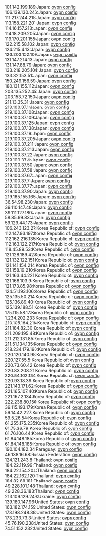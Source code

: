 101.142.199.189:Japan: [ovpn config](vpn/101_142_199_189.ovpn)  
106.139.130.246:Japan: [ovpn config](vpn/106_139_130_246.ovpn)  
111.217.244.215:Japan: [ovpn config](vpn/111_217_244_215.ovpn)  
113.158.221.201:Japan: [ovpn config](vpn/113_158_221_201.ovpn)  
114.16.157.213:Japan: [ovpn config](vpn/114_16_157_213.ovpn)  
114.18.209.205:Japan: [ovpn config](vpn/114_18_209_205.ovpn)  
119.170.201.155:Japan: [ovpn config](vpn/119_170_201_155.ovpn)  
122.215.58.102:Japan: [ovpn config](vpn/122_215_58_102.ovpn)  
124.215.4.13:Japan: [ovpn config](vpn/124_215_4_13.ovpn)  
126.203.152.109:Japan: [ovpn config](vpn/126_203_152_109.ovpn)  
131.147.214.13:Japan: [ovpn config](vpn/131_147_214_13.ovpn)  
131.147.88.79:Japan: [ovpn config](vpn/131_147_88_79.ovpn)  
133.218.205.104:Japan: [ovpn config](vpn/133_218_205_104.ovpn)  
133.32.153.51:Japan: [ovpn config](vpn/133_32_153_51.ovpn)  
150.249.156.59:Japan: [ovpn config](vpn/150_249_156_59.ovpn)  
180.131.155.112:Japan: [ovpn config](vpn/180_131_155_112.ovpn)  
203.135.252.45:Japan: [ovpn config](vpn/203_135_252_45.ovpn)  
203.153.72.150:Japan: [ovpn config](vpn/203_153_72_150.ovpn)  
211.13.35.31:Japan: [ovpn config](vpn/211_13_35_31.ovpn)  
219.100.37.1:Japan: [ovpn config](vpn/219_100_37_1.ovpn)  
219.100.37.108:Japan: [ovpn config](vpn/219_100_37_108.ovpn)  
219.100.37.109:Japan: [ovpn config](vpn/219_100_37_109.ovpn)  
219.100.37.125:Japan: [ovpn config](vpn/219_100_37_125.ovpn)  
219.100.37.138:Japan: [ovpn config](vpn/219_100_37_138.ovpn)  
219.100.37.19:Japan: [ovpn config](vpn/219_100_37_19.ovpn)  
219.100.37.205:Japan: [ovpn config](vpn/219_100_37_205.ovpn)  
219.100.37.211:Japan: [ovpn config](vpn/219_100_37_211.ovpn)  
219.100.37.213:Japan: [ovpn config](vpn/219_100_37_213.ovpn)  
219.100.37.22:Japan: [ovpn config](vpn/219_100_37_22.ovpn)  
219.100.37.4:Japan: [ovpn config](vpn/219_100_37_4.ovpn)  
219.100.37.50:Japan: [ovpn config](vpn/219_100_37_50.ovpn)  
219.100.37.58:Japan: [ovpn config](vpn/219_100_37_58.ovpn)  
219.100.37.67:Japan: [ovpn config](vpn/219_100_37_67.ovpn)  
219.100.37.7:Japan: [ovpn config](vpn/219_100_37_7.ovpn)  
219.100.37.77:Japan: [ovpn config](vpn/219_100_37_77.ovpn)  
219.100.37.90:Japan: [ovpn config](vpn/219_100_37_90.ovpn)  
219.165.155.165:Japan: [ovpn config](vpn/219_165_155_165.ovpn)  
36.54.98.230:Japan: [ovpn config](vpn/36_54_98_230.ovpn)  
39.110.147.48:Japan: [ovpn config](vpn/39_110_147_48.ovpn)  
39.111.127.180:Japan: [ovpn config](vpn/39_111_127_180.ovpn)  
58.85.99.83:Japan: [ovpn config](vpn/58_85_99_83.ovpn)  
59.129.44.173:Japan: [ovpn config](vpn/59_129_44_173.ovpn)  
106.243.123.27:Korea Republic of: [ovpn config](vpn/106_243_123_27.ovpn)  
112.147.93.197:Korea Republic of: [ovpn config](vpn/112_147_93_197.ovpn)  
112.162.216.135:Korea Republic of: [ovpn config](vpn/112_162_216_135.ovpn)  
112.163.122.217:Korea Republic of: [ovpn config](vpn/112_163_122_217.ovpn)  
118.45.89.53:Korea Republic of: [ovpn config](vpn/118_45_89_53.ovpn)  
121.128.189.42:Korea Republic of: [ovpn config](vpn/121_128_189_42.ovpn)  
121.132.122.151:Korea Republic of: [ovpn config](vpn/121_132_122_151.ovpn)  
121.141.154.214:Korea Republic of: [ovpn config](vpn/121_141_154_214.ovpn)  
121.158.19.210:Korea Republic of: [ovpn config](vpn/121_158_19_210.ovpn)  
121.163.44.221:Korea Republic of: [ovpn config](vpn/121_163_44_221.ovpn)  
121.168.103.9:Korea Republic of: [ovpn config](vpn/121_168_103_9.ovpn)  
121.173.85.98:Korea Republic of: [ovpn config](vpn/121_173_85_98.ovpn)  
124.51.193.106:Korea Republic of: [ovpn config](vpn/124_51_193_106.ovpn)  
125.135.50.214:Korea Republic of: [ovpn config](vpn/125_135_50_214.ovpn)  
125.136.89.40:Korea Republic of: [ovpn config](vpn/125_136_89_40.ovpn)  
125.139.188.51:Korea Republic of: [ovpn config](vpn/125_139_188_51.ovpn)  
175.115.58.17:Korea Republic of: [ovpn config](vpn/175_115_58_17.ovpn)  
1.234.202.233:Korea Republic of: [ovpn config](vpn/1_234_202_233.ovpn)  
210.105.164.218:Korea Republic of: [ovpn config](vpn/210_105_164_218.ovpn)  
211.184.82.30:Korea Republic of: [ovpn config](vpn/211_184_82_30.ovpn)  
211.209.195.48:Korea Republic of: [ovpn config](vpn/211_209_195_48.ovpn)  
211.212.131.85:Korea Republic of: [ovpn config](vpn/211_212_131_85.ovpn)  
211.51.134.135:Korea Republic of: [ovpn config](vpn/211_51_134_135.ovpn)  
218.234.179.190:Korea Republic of: [ovpn config](vpn/218_234_179_190.ovpn)  
220.120.140.95:Korea Republic of: [ovpn config](vpn/220_120_140_95.ovpn)  
220.127.55.5:Korea Republic of: [ovpn config](vpn/220_127_55_5.ovpn)  
220.73.60.42:Korea Republic of: [ovpn config](vpn/220_73_60_42.ovpn)  
220.83.208.21:Korea Republic of: [ovpn config](vpn/220_83_208_21.ovpn)  
220.84.162.134:Korea Republic of: [ovpn config](vpn/220_84_162_134.ovpn)  
220.93.18.39:Korea Republic of: [ovpn config](vpn/220_93_18_39.ovpn)  
221.143.171.62:Korea Republic of: [ovpn config](vpn/221_143_171_62.ovpn)  
221.165.107.40:Korea Republic of: [ovpn config](vpn/221_165_107_40.ovpn)  
221.167.2.134:Korea Republic of: [ovpn config](vpn/221_167_2_134.ovpn)  
222.238.80.156:Korea Republic of: [ovpn config](vpn/222_238_80_156.ovpn)  
39.115.193.179:Korea Republic of: [ovpn config](vpn/39_115_193_179.ovpn)  
59.14.42.227:Korea Republic of: [ovpn config](vpn/59_14_42_227.ovpn)  
59.5.26.54:Korea Republic of: [ovpn config](vpn/59_5_26_54.ovpn)  
61.255.175.235:Korea Republic of: [ovpn config](vpn/61_255_175_235.ovpn)  
61.75.36.79:Korea Republic of: [ovpn config](vpn/61_75_36_79.ovpn)  
61.76.106.44:Korea Republic of: [ovpn config](vpn/61_76_106_44.ovpn)  
61.84.148.185:Korea Republic of: [ovpn config](vpn/61_84_148_185.ovpn)  
61.84.148.185:Korea Republic of: [ovpn config](vpn/61_84_148_185.ovpn)  
190.104.182.34:Paraguay: [ovpn config](vpn/190_104_182_34.ovpn)  
46.138.16.68:Russian Federation: [ovpn config](vpn/46_138_16_68.ovpn)  
124.121.243.8:Thailand: [ovpn config](vpn/124_121_243_8.ovpn)  
184.22.119.99:Thailand: [ovpn config](vpn/184_22_119_99.ovpn)  
184.22.154.204:Thailand: [ovpn config](vpn/184_22_154_204.ovpn)  
184.22.162.120:Thailand: [ovpn config](vpn/184_22_162_120.ovpn)  
184.82.68.181:Thailand: [ovpn config](vpn/184_82_68_181.ovpn)  
49.228.101.148:Thailand: [ovpn config](vpn/49_228_101_148.ovpn)  
49.228.36.183:Thailand: [ovpn config](vpn/49_228_36_183.ovpn)  
213.109.129.249:Ukraine: [ovpn config](vpn/213_109_129_249.ovpn)  
139.180.147.96:United States: [ovpn config](vpn/139_180_147_96.ovpn)  
163.182.174.159:United States: [ovpn config](vpn/163_182_174_159.ovpn)  
173.198.248.39:United States: [ovpn config](vpn/173_198_248_39.ovpn)  
173.233.73.3:United States: [ovpn config](vpn/173_233_73_3.ovpn)  
45.76.190.238:United States: [ovpn config](vpn/45_76_190_238.ovpn)  
74.51.152.232:United States: [ovpn config](vpn/74_51_152_232.ovpn)  
